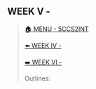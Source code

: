 ## WEEK V - 

>[🏠 MENU - 5CCS2INT](year2/5ccs2int.md)
>
>[⬅️ WEEK IV - ](year2/5ccs2int/w4.md)
>
>[➡️ WEEK VI - ](year2/5ccs2int/w6.md)
>
>Outlines:

